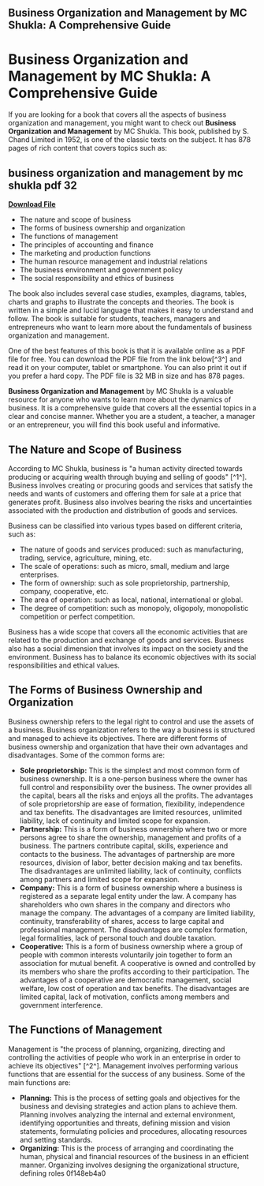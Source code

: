 ## Business Organization and Management by MC Shukla: A Comprehensive Guide

  
# Business Organization and Management by MC Shukla: A Comprehensive Guide
 
If you are looking for a book that covers all the aspects of business organization and management, you might want to check out **Business Organization and Management** by MC Shukla. This book, published by S. Chand Limited in 1952, is one of the classic texts on the subject. It has 878 pages of rich content that covers topics such as:
 
## business organization and management by mc shukla pdf 32


[**Download File**](https://www.google.com/url?q=https%3A%2F%2Ftiurll.com%2F2tM8HQ&sa=D&sntz=1&usg=AOvVaw0s58smp6EBqab0fYoFQS3b)

 
- The nature and scope of business
- The forms of business ownership and organization
- The functions of management
- The principles of accounting and finance
- The marketing and production functions
- The human resource management and industrial relations
- The business environment and government policy
- The social responsibility and ethics of business

The book also includes several case studies, examples, diagrams, tables, charts and graphs to illustrate the concepts and theories. The book is written in a simple and lucid language that makes it easy to understand and follow. The book is suitable for students, teachers, managers and entrepreneurs who want to learn more about the fundamentals of business organization and management.
 
One of the best features of this book is that it is available online as a PDF file for free. You can download the PDF file from the link below[^3^] and read it on your computer, tablet or smartphone. You can also print it out if you prefer a hard copy. The PDF file is 32 MB in size and has 878 pages.
 
**Business Organization and Management** by MC Shukla is a valuable resource for anyone who wants to learn more about the dynamics of business. It is a comprehensive guide that covers all the essential topics in a clear and concise manner. Whether you are a student, a teacher, a manager or an entrepreneur, you will find this book useful and informative.
  
## The Nature and Scope of Business
 
According to MC Shukla, business is "a human activity directed towards producing or acquiring wealth through buying and selling of goods" [^1^]. Business involves creating or procuring goods and services that satisfy the needs and wants of customers and offering them for sale at a price that generates profit. Business also involves bearing the risks and uncertainties associated with the production and distribution of goods and services.
 
Business can be classified into various types based on different criteria, such as:

- The nature of goods and services produced: such as manufacturing, trading, service, agriculture, mining, etc.
- The scale of operations: such as micro, small, medium and large enterprises.
- The form of ownership: such as sole proprietorship, partnership, company, cooperative, etc.
- The area of operation: such as local, national, international or global.
- The degree of competition: such as monopoly, oligopoly, monopolistic competition or perfect competition.

Business has a wide scope that covers all the economic activities that are related to the production and exchange of goods and services. Business also has a social dimension that involves its impact on the society and the environment. Business has to balance its economic objectives with its social responsibilities and ethical values.
  
## The Forms of Business Ownership and Organization
 
Business ownership refers to the legal right to control and use the assets of a business. Business organization refers to the way a business is structured and managed to achieve its objectives. There are different forms of business ownership and organization that have their own advantages and disadvantages. Some of the common forms are:

- **Sole proprietorship:** This is the simplest and most common form of business ownership. It is a one-person business where the owner has full control and responsibility over the business. The owner provides all the capital, bears all the risks and enjoys all the profits. The advantages of sole proprietorship are ease of formation, flexibility, independence and tax benefits. The disadvantages are limited resources, unlimited liability, lack of continuity and limited scope for expansion.
- **Partnership:** This is a form of business ownership where two or more persons agree to share the ownership, management and profits of a business. The partners contribute capital, skills, experience and contacts to the business. The advantages of partnership are more resources, division of labor, better decision making and tax benefits. The disadvantages are unlimited liability, lack of continuity, conflicts among partners and limited scope for expansion.
- **Company:** This is a form of business ownership where a business is registered as a separate legal entity under the law. A company has shareholders who own shares in the company and directors who manage the company. The advantages of a company are limited liability, continuity, transferability of shares, access to large capital and professional management. The disadvantages are complex formation, legal formalities, lack of personal touch and double taxation.
- **Cooperative:** This is a form of business ownership where a group of people with common interests voluntarily join together to form an association for mutual benefit. A cooperative is owned and controlled by its members who share the profits according to their participation. The advantages of a cooperative are democratic management, social welfare, low cost of operation and tax benefits. The disadvantages are limited capital, lack of motivation, conflicts among members and government interference.

## The Functions of Management
 
Management is "the process of planning, organizing, directing and controlling the activities of people who work in an enterprise in order to achieve its objectives" [^2^]. Management involves performing various functions that are essential for the success of any business. Some of the main functions are:

- **Planning:** This is the process of setting goals and objectives for the business and devising strategies and action plans to achieve them. Planning involves analyzing the internal and external environment, identifying opportunities and threats, defining mission and vision statements, formulating policies and procedures, allocating resources and setting standards.
- **Organizing:** This is the process of arranging and coordinating the human, physical and financial resources of the business in an efficient manner. Organizing involves designing the organizational structure, defining roles 0f148eb4a0
